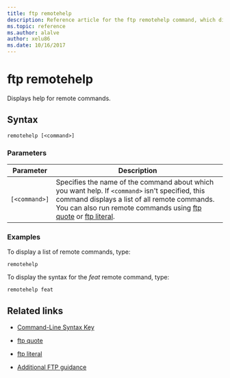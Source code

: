 ```yaml
---
title: ftp remotehelp
description: Reference article for the ftp remotehelp command, which displays help for remote commands.
ms.topic: reference
ms.author: alalve
author: xelu86
ms.date: 10/16/2017
---
```



# ftp remotehelp



Displays help for remote commands.

## Syntax

```
remotehelp [<command>]
```

### Parameters

| Parameter | Description |
| ------- | -------- |
| `[<command>]` | Specifies the name of the command about which you want help. If `<command>` isn't specified, this command displays a list of all remote commands. You can also run remote commands using [ftp quote](ftp-quote.md) or [ftp literal](ftp-literal_1.md). |

### Examples

To display a list of remote commands, type:

```
remotehelp
```

To display the syntax for the *feat* remote command, type:

```
remotehelp feat
```

## Related links

- [Command-Line Syntax Key](command-line-syntax-key.md)

- [ftp quote](ftp-quote.md)

- [ftp literal](ftp-literal_1.md)

- [Additional FTP guidance](/previous-versions/orphan-topics/ws.10/cc756013(v=ws.10))
